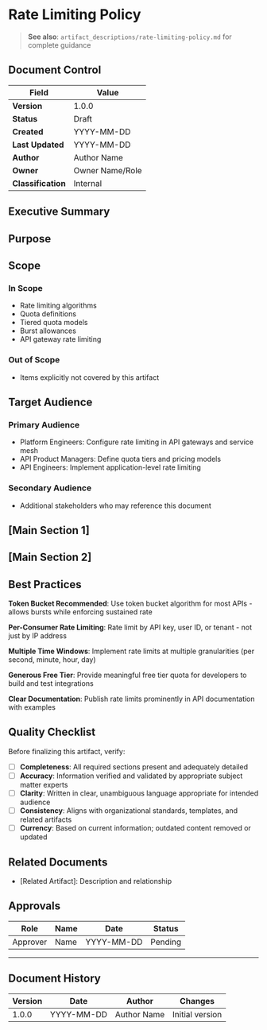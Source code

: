 # Rate Limiting Policy

> **See also**: `artifact_descriptions/rate-limiting-policy.md` for complete guidance

## Document Control

| Field | Value |
|-------|-------|
| **Version** | 1.0.0 |
| **Status** | Draft |
| **Created** | YYYY-MM-DD |
| **Last Updated** | YYYY-MM-DD |
| **Author** | Author Name |
| **Owner** | Owner Name/Role |
| **Classification** | Internal |

## Executive Summary

<!-- Provide a 2-3 paragraph overview for executive audience -->
<!-- What is this document about and why does it matter? -->

## Purpose

<!-- This policy establishes mandatory requirements for rate limiting all organizational APIs to protect services from overload, ensure fair resource allocation, prevent abuse, and enable API monetization.... -->

## Scope

### In Scope

- Rate limiting algorithms
- Quota definitions
- Tiered quota models
- Burst allowances
- API gateway rate limiting

### Out of Scope

- Items explicitly not covered by this artifact

## Target Audience

### Primary Audience

- Platform Engineers: Configure rate limiting in API gateways and service mesh
- API Product Managers: Define quota tiers and pricing models
- API Engineers: Implement application-level rate limiting

### Secondary Audience

- Additional stakeholders who may reference this document

## [Main Section 1]

<!-- Complete this section with artifact-specific content -->
<!-- Refer to the artifact description for required structure -->

## [Main Section 2]

<!-- Add additional sections as needed -->

## Best Practices

**Token Bucket Recommended**: Use token bucket algorithm for most APIs - allows bursts while enforcing sustained rate

**Per-Consumer Rate Limiting**: Rate limit by API key, user ID, or tenant - not just by IP address

**Multiple Time Windows**: Implement rate limits at multiple granularities (per second, minute, hour, day)

**Generous Free Tier**: Provide meaningful free tier quota for developers to build and test integrations

**Clear Documentation**: Publish rate limits prominently in API documentation with examples

## Quality Checklist

Before finalizing this artifact, verify:

- [ ] **Completeness**: All required sections present and adequately detailed
- [ ] **Accuracy**: Information verified and validated by appropriate subject matter experts
- [ ] **Clarity**: Written in clear, unambiguous language appropriate for intended audience
- [ ] **Consistency**: Aligns with organizational standards, templates, and related artifacts
- [ ] **Currency**: Based on current information; outdated content removed or updated

## Related Documents

- [Related Artifact]: Description and relationship

## Approvals

| Role | Name | Date | Status |
|------|------|------|--------|
| Approver | Name | YYYY-MM-DD | Pending |

---

## Document History

| Version | Date | Author | Changes |
|---------|------|--------|---------|
| 1.0.0 | YYYY-MM-DD | Author Name | Initial version |
